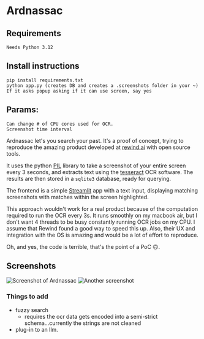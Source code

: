 # Ardnassac

## Requirements
```
Needs Python 3.12
```

## Install instructions

```
pip install requirements.txt
python app.py (creates DB and creates a .screenshots folder in your ~)
If it asks popup asking if it can use screen, say yes

```

## Params:
```
Can change # of CPU cores used for OCR.
Screenshot time interval
```


Ardnassac let's you search your past. It's a proof of concept, trying to reproduce the amazing product developed at [rewind.ai](rewind.ai) with open source tools.

It uses the python [PIL](https://pillow.readthedocs.io/en/stable/) library to take a screenshot of your entire screen every 3 seconds, and extracts text using the [tesseract](https://tesseract-ocr.github.io/) OCR software. The results are then stored in a `sqlite3` database, ready for querying.

The frontend is a simple [Streamlit](https://streamlit.io/) app with a text input, displaying matching screenshots with matches within the screen highlighted.

This approach wouldn't work for a real product because of the computation required to run the OCR every 3s. It runs smoothly on my macbook air, but I don't want 4 threads to be busy constantly running OCR jobs on my CPU. I assume that Rewind found a good way to speed this up. Also, their UX and integration with the OS is amazing and would be a lot of effort to reproduce.

Oh, and yes, the code is terrible, that's the point of a PoC 🙃.

## Screenshots

![Screenshot of Ardnassac](screenshot_1.png)
![Another screenshot](screenshot_2.png)


### Things to add
* fuzzy search
    * requires the ocr data gets encoded into a semi-strict schema...currently the strings are not cleaned
* plug-in to an llm.

